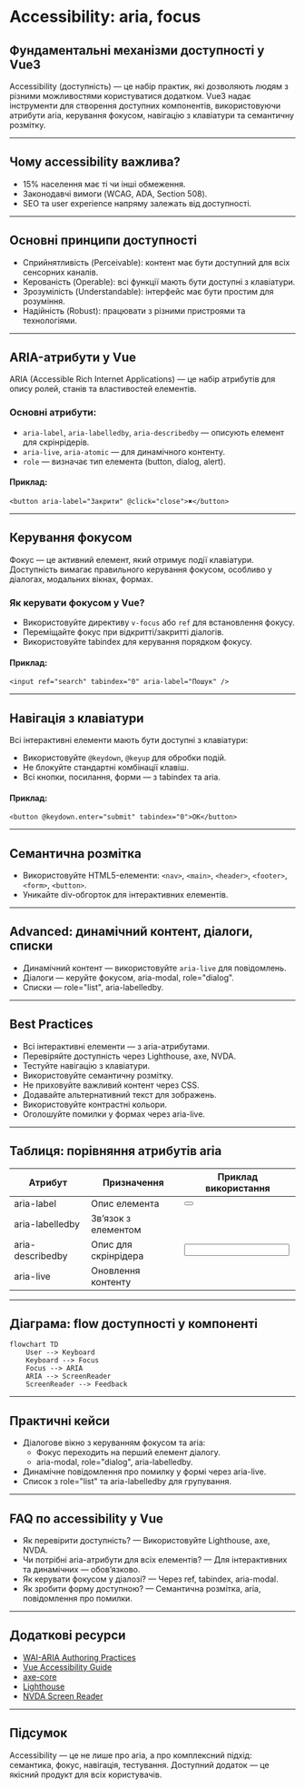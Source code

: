 # Accessibility: aria, focus

## Фундаментальні механізми доступності у Vue3

Accessibility (доступність) — це набір практик, які дозволяють людям з різними можливостями користуватися додатком. Vue3 надає інструменти для створення доступних компонентів, використовуючи атрибути aria, керування фокусом, навігацію з клавіатури та семантичну розмітку.

---

## Чому accessibility важлива?

-   15% населення має ті чи інші обмеження.
-   Законодавчі вимоги (WCAG, ADA, Section 508).
-   SEO та user experience напряму залежать від доступності.

---

## Основні принципи доступності

-   Сприйнятливість (Perceivable): контент має бути доступний для всіх сенсорних каналів.
-   Керованість (Operable): всі функції мають бути доступні з клавіатури.
-   Зрозумілість (Understandable): інтерфейс має бути простим для розуміння.
-   Надійність (Robust): працювати з різними пристроями та технологіями.

---

## ARIA-атрибути у Vue

ARIA (Accessible Rich Internet Applications) — це набір атрибутів для опису ролей, станів та властивостей елементів.

### Основні атрибути:

-   `aria-label`, `aria-labelledby`, `aria-describedby` — описують елемент для скрінрідерів.
-   `aria-live`, `aria-atomic` — для динамічного контенту.
-   `role` — визначає тип елемента (button, dialog, alert).

#### Приклад:

```vue
<button aria-label="Закрити" @click="close">✖</button>
```

---

## Керування фокусом

Фокус — це активний елемент, який отримує події клавіатури. Доступність вимагає правильного керування фокусом, особливо у діалогах, модальних вікнах, формах.

### Як керувати фокусом у Vue?

-   Використовуйте директиву `v-focus` або `ref` для встановлення фокусу.
-   Переміщайте фокус при відкритті/закритті діалогів.
-   Використовуйте tabindex для керування порядком фокусу.

#### Приклад:

```vue
<input ref="search" tabindex="0" aria-label="Пошук" />
```

---

## Навігація з клавіатури

Всі інтерактивні елементи мають бути доступні з клавіатури:

-   Використовуйте `@keydown`, `@keyup` для обробки подій.
-   Не блокуйте стандартні комбінації клавіш.
-   Всі кнопки, посилання, форми — з tabindex та aria.

#### Приклад:

```vue
<button @keydown.enter="submit" tabindex="0">OK</button>
```

---

## Семантична розмітка

-   Використовуйте HTML5-елементи: `<nav>`, `<main>`, `<header>`, `<footer>`, `<form>`, `<button>`.
-   Уникайте div-обгорток для інтерактивних елементів.

---

## Advanced: динамічний контент, діалоги, списки

-   Динамічний контент — використовуйте `aria-live` для повідомлень.
-   Діалоги — керуйте фокусом, aria-modal, role="dialog".
-   Списки — role="list", aria-labelledby.

---

## Best Practices

-   Всі інтерактивні елементи — з aria-атрибутами.
-   Перевіряйте доступність через Lighthouse, axe, NVDA.
-   Тестуйте навігацію з клавіатури.
-   Використовуйте семантичну розмітку.
-   Не приховуйте важливий контент через CSS.
-   Додавайте альтернативний текст для зображень.
-   Використовуйте контрастні кольори.
-   Оголошуйте помилки у формах через aria-live.

---

## Таблиця: порівняння атрибутів aria

| Атрибут          | Призначення          | Приклад використання            |
| ---------------- | -------------------- | ------------------------------- |
| aria-label       | Опис елемента        | <button aria-label="Закрити">   |
| aria-labelledby  | Зв’язок з елементом  | <div aria-labelledby="title">   |
| aria-describedby | Опис для скрінрідера | <input aria-describedby="desc"> |
| aria-live        | Оновлення контенту   | <div aria-live="polite">        |

---

## Діаграма: flow доступності у компоненті

```mermaid
flowchart TD
    User --> Keyboard
    Keyboard --> Focus
    Focus --> ARIA
    ARIA --> ScreenReader
    ScreenReader --> Feedback
```

---

## Практичні кейси

-   Діалогове вікно з керуванням фокусом та aria:
    -   Фокус переходить на перший елемент діалогу.
    -   aria-modal, role="dialog", aria-labelledby.
-   Динамічне повідомлення про помилку у формі через aria-live.
-   Список з role="list" та aria-labelledby для групування.

---

## FAQ по accessibility у Vue

-   Як перевірити доступність? — Використовуйте Lighthouse, axe, NVDA.
-   Чи потрібні aria-атрибути для всіх елементів? — Для інтерактивних та динамічних — обов’язково.
-   Як керувати фокусом у діалозі? — Через ref, tabindex, aria-modal.
-   Як зробити форму доступною? — Семантична розмітка, aria, повідомлення про помилки.

---

## Додаткові ресурси

-   [WAI-ARIA Authoring Practices](https://www.w3.org/WAI/ARIA/apg/)
-   [Vue Accessibility Guide](https://vuejs.org/guide/best-practices/accessibility.html)
-   [axe-core](https://github.com/dequelabs/axe-core)
-   [Lighthouse](https://developer.chrome.com/docs/lighthouse/accessibility/)
-   [NVDA Screen Reader](https://www.nvaccess.org/)

---

## Підсумок

Accessibility — це не лише про aria, а про комплексний підхід: семантика, фокус, навігація, тестування. Доступний додаток — це якісний продукт для всіх користувачів.

